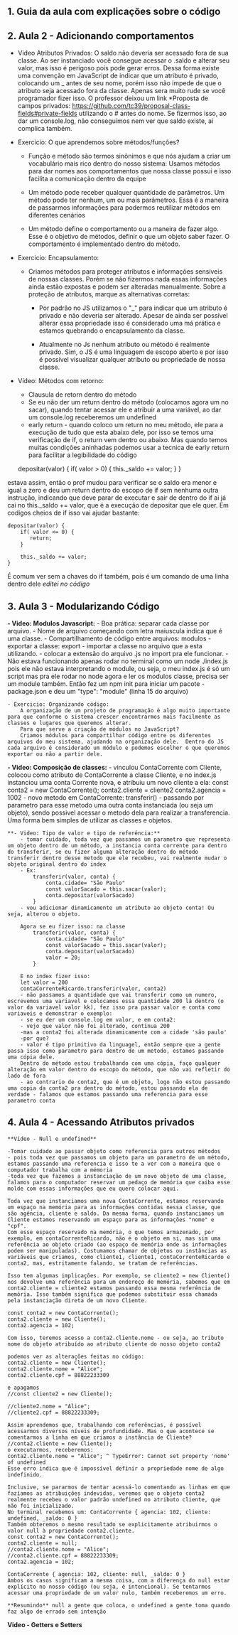 ## 1. Guia da aula com explicações sobre o código

## 2. **Aula 2 - Adicionando comportamentos**
- Video Atributos Privados:
O saldo não deveria ser acessado fora de sua classe. Ao ser instanciado você consegue acessar o .saldo e alterar seu valor, mas isso é perigoso pois pode gerar erros. 
Dessa forma existe uma convenção em JavaScript de indicar que um atributo é privado, colocando um _ antes de seu nome, porém isso não impede de que o atributo seja acessado fora da classe.
Apenas sera muito rude se você programador fizer isso.
O professor deixou um link
*Proposta de campos privados: https://github.com/tc39/proposal-class-fields#private-fields utilizando o # antes do nome. Se fizermos isso, ao dar um console.log, não conseguimos nem ver que saldo existe, aí complica também. 

- Exercicio: O que aprendemos sobre métodos/funções?
   - Função e método são termos sinônimos e que nós ajudam a criar um vocabulário mais rico dentro do nosso sistema: Usamos métodos para dar nomes aos comportamentos que nossa classe possui e isso facilita a comunicação dentro da equipe

   - Um método pode receber qualquer quantidade de parâmetros. Um método pode ter nenhum, um ou mais parâmetros. Essa é a maneira de passarmos informações para podermos reutilizar métodos em diferentes cenários

   - Um método define o comportamento ou a maneira de fazer algo. Esse é o objetivo de métodos, definir o que um objeto saber fazer. O comportamento é implementado dentro do método.

- Exercicio: Encapsulamento: 
    - Criamos métodos para proteger atributos e informações sensíveis de nossas classes. Porém se não fizermos nada essas informações ainda estão expostas e podem ser alteradas manualmente.
    Sobre a proteção de atributos, marque as alternativas corretas:
       - Por padrão no JS utilizamos o "_" para indicar que um atributo é privado e não deveria ser alterado. Apesar de ainda ser possível alterar essa propriedade isso é considerado uma má prática e estamos quebrando o encapsulamento da classe.

       - Atualmente no Js nenhum atributo ou método é realmente privado. Sim, o JS é uma linguagem de escopo aberto e por isso é possível visualizar qualquer atributo ou propriedade de nossa classe.

- Vídeo: Métodos com retorno:
    - Clausula de retorn dentro do método
    - Se eu não der um return dentro do método (colocamos agora um no sacar), quando tentar acessar ele e atribuir a uma variável, ao dar um console.log receberemos um undefined
    - early return - quando coloco um return no meu método, ele para a execução de tudo que esta abaixo dele, por isso se temos uma verificação de if, o return vem dentro ou abaixo. Mas quando temos muitas condições aninhadas podemos usar a tecnica de early return para facilitar a legibilidade do código

        
    depositar(valor) {
        if( valor > 0) {
            this._saldo += valor;
        }
    }

estava assim, então o prof mudou para verificar se o saldo era menor e igual a zero e deu um return dentro do escopo de if sem nenhuma outra instrução, indicando que deve parar de executar e sair de dentro do if
ai já cai no this._saldo += valor, que é a execução de depositar que ele quer. Em codigos cheios de if isso vai ajudar bastante:

    depositar(valor) {
        if( valor <= 0) {
           return;
        }

        this._saldo += valor;
    }

É comum ver sem a chaves do if também, pois é um comando de uma linha dentro dele *editei no código*

## 3.  **Aula 3 - Modularizando Código**

   **- Video: Modulos Javascript:**
        - Boa prática: separar cada classe por arquivo. 
        - Nome de arquivo começando com letra maiuscula indica que é uma classe. 
        - Compartilhamento de código entre arquivos: modulos
        - exportar a classe: export
        - importar a classe no arquivo que a esta utilizando.
        - colocar a extensão do arquivo .js no import pra ele funcionar. 
        - Não estava funcionando apenas rodar no terminal como um node ./index.js pois ele não estava interpretando o module, ou seja, o meu index.js é só um script mas pra ele rodar no node agora e ler os modulos classe, precisa ser um module também. Então fez um npm init para iniciar um pacote - package.json e deu um   "type": "module" (linha 15 do arquivo)

    - Exercicio: Organizando código:    
        A organização de um projeto de programação é algo muito importante para que conforme o sistema crescer encontrarmos mais facilmente as classes e lugares que queremos alterar.
        Para que serve a criação de módulos no JavaScript?
        Criamos módulos para compartilhar código entre os diferentes arquivos do meu sistema, ajudando na organização dele.  Dentro do JS cada arquivo é considerado um módulo e podemos escolher o que queremos exportar ou não a partir dele.

   **- Video: Composição de classes:** 
        - vinculou ContaCorrente com Cliente, colocou como atributo de ContaCorrente a classe Cliente, e no index.js instanciou uma conta Corrente nova, e atribuiu um novo cliente a ela: 
            const conta2 = new ContaCorrente();
            conta2.cliente = cliente2
            conta2.agencia = 1002
        - novo metodo em ContaCorrente: transferir()
        - passando por parametro para esse metodo uma outra conta instanciada (ou seja um objeto), sendo possivel acessar o metodo dela para realizar a transferencia. Uma forma bem simples de utilizar as classes e objetos. 
    
    **- Video: Tipo de valor e tipo de referência:** 
        - tomar cuidado, toda vez que passamos um parametro que representa um objeto dentro de um método, a instancia conta corrente para dentro do transferir, se eu fizer alguma alteração dentro do método transferir dentro desse metodo que ele recebeu, vai realmente mudar o objeto original dentro do index
        - Ex: 
            transferir(valor, conta) {
                conta.cidade= "São Paulo"
                const valorSacado = this.sacar(valor);
                conta.depositar(valorSacado)
            }
        - vou adicionar dinamicamente um atributo ao objeto conta! Ou seja, alterou o objeto. 

        Agora se eu fizer isso: na classe
            transferir(valor, conta) {
                conta.cidade= "São Paulo"
                const valorSacado = this.sacar(valor);
                conta.depositar(valorSacado)
                valor = 20;
            }

        E no index fizer isso:
        let valor = 200
        contaCorrenteRicardo.transferir(valor, conta2)
        - não passamos a quantidade que vai transferir como um numero, escrevemos uma variavel e colocamos essa quantidade 200 lá dentro (o valor da variavel valor kk), fez isso pra passar valor e conta como variaveis e demonstrar o exemplo:
        - se eu der um console.log em valor, e em conta2:
        - vejo que valor não foi alterado, continua 200
        -mas a conta2 foi alterada dinamicamente com a cidade 'são paulo'
        -por que?
        - valor é tipo primitivo da linguagel, então sempre que a gente passa isso como parametro para dentro de um metodo, estamos passando uma cópia dele.
        Dentro do método estou trabalhando com uma cópia, faço qualquer alteração em valor dentro do escopo do método, que não vai refletir do lado de fora
        - ao contrario de conta2, que é um objeto, logo não estou passando uma copia da conta2 pra dentro do método, estou passando ela de verdade - falamos que estamos passando uma referencia para esse parametro conta

## 4.  **Aula 4 - Acessando Atributos privados**

    **Video - Null e undefined**

    -Tomar cuidado ao passar objeto como referencia para outros métodos
    - pois toda vez que passamos um objeto para um parametro de um método, estamos passando uma referencia e isso te a ver com a maneira que o computador trabalha com a mémoria
    -toda vez que fazemos a instanciação de um novo objeto de uma classe, falamos para o computador reservar um pedaço de memória que caiba esse molde com essas informações que eu quero colocar aqui.

    Toda vez que instanciamos uma nova ContaCorrente, estamos reservando um espaço na memória para as informações contidas nessa classe, que são agência, cliente e saldo. Da mesma forma, quando instanciamos um Cliente estamos reservando um espaço para as informações "nome" e "cpf".
    Com esse espaço reservado na memória, o que temos armazenado, por exemplo, em contaCorrenteRicardo, não é o objeto em si, mas sim uma referência ao objeto criado (ao espaço de memória onde as informações podem ser manipuladas). Costumamos chamar de objetos ou instâncias as variáveis que criamos, como cliente1, cliente1, contaCorrenteRicardo e conta2, mas, estritamente falando, se tratam de referências.

    Isso tem algumas implicações. Por exemplo, se cliente2 = new Cliente() nos devolve uma referência para um endereço de memória, sabemos que em conta2.cliente = cliente2 estamos passando essa mesma referência de memória. Isso também significa que podemos substituir essa chamada pela instanciação direta de um novo Cliente.

    const conta2 = new ContaCorrente();
    conta2.cliente = new Cliente();
    conta2.agencia = 102;

    Com isso, teremos acesso a conta2.cliente.nome - ou seja, ao tributo nome do objeto atribuído ao atributo cliente do nosso objeto conta2

    podemos ver as alterações feitas no código:
    conta2.cliente = new Cliente();
    conta2.cliente.nome = "Alice";
    conta2.cliente.cpf = 88822233309

    e apagamos
    //const cliente2 = new Cliente();

    //cliente2.nome = "Alice";
    //cliente2.cpf = 88822233309;

    Assim aprendemos que, trabalhando com referências, é possível acessarmos diversos níveis de profundidade. Mas o que acontece se comentarmos a linha em que criamos a instância de Cliente? //conta2.cliente = new Cliente();
    o executarmos, receberemos:
    conta2.cliente.nome = "Alice"; ^ TypeError: Cannot set property 'nome' of undefined
    Esse erro indica que é impossível definir a propriedade nome de algo indefinido.

    Inclusive, se pararmos de tentar acessá-lo comentando as linhas em que fazíamos as atribuições indevidas, veremos que o objeto conta2 realmente recebeu o valor padrão undefined no atributo cliente, que não foi inicializado.
    No terminal recebemos um: ContaCorrente { agencia: 102, cliente: undefined, _saldo: 0 }
    Também obteremos o mesmo resultado se explicitamente atribuirmos o valor null à propriedade conta2.cliente.
    const conta2 = new ContaCorrente();
    conta2.cliente = null;
    //conta2.cliente.nome = "Alice";
    //conta2.cliente.cpf = 88822233309;
    conta2.agencia = 102;

    ContaCorrente { agencia: 102, cliente: null, _saldo: 0 }
    Ambos os casos significam a mesma coisa, com a diferença do null estar explícito no nosso código (ou seja, é intencional). Se tentarmos acessar uma propriedade de um valor nulo, também receberemos um erro.

    **Resumindo** null a gente que coloca, o undefined a gente toma quando faz algo de errado sem intenção

**Video - Getters e Setters**




